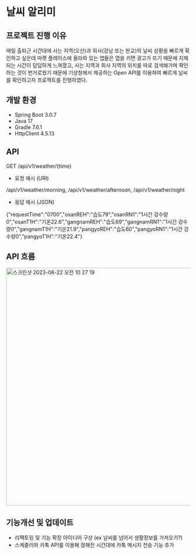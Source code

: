 # 날씨 알리미

## 프로젝트 진행 이유
매일 출퇴근 시간대에 사는 지역(오산)과 회사(강남 또는 판교)의 날씨 상황을 빠르게 확인하고 싶은데 마켓 플레이스에 올라와 있는 앱들은 앱을 키면 광고가 뜨기 때문에 지체되는 시간이 답답하게 느껴졌고, 사는 지역과 회사 지역의 위치를 따로 검색해가며 확인하는 것이 번거로웠기 때문에 기상청에서 제공하는 Open API를 이용하여 빠르게 날씨를 확인하고자 프로젝트를 진행하였다.

## 개발 환경
- Spring Boot 3.0.7
- Java 17
- Gradle 7.6.1
- HttpClient 4.5.13

## API
GET /api/v1/weather/{time}

- 요청 예시 (URI)

/api/v1/weather/morning,
/api/v1/weather/afternoon,
/api/v1/weather/night

- 응답 예시 (JSON)

{"requestTime":"0700","osanREH":"습도79","osanRN1":"1시간 강수량0","osanT1H":"기온22.6","gangnamREH":"습도69","gangnamRN1":"1시간 강수량0","gangnamT1H":"기온21.9","pangyoREH":"습도60","pangyoRN1":"1시간 강수량0","pangyoT1H":"기온22.4"}

## API 흐름

<img width="649" alt="스크린샷 2023-06-22 오전 10 27 19" src="https://github.com/jheon-eom/Weather-Api-Bot/assets/79975547/7d1c4798-2e1b-4205-987c-0781295de248">

## 기능개선 및 업데이트
- 리팩토링 및 기능 확장 아이디어 구상 (ex 날씨를 넘어서 생활정보를 가져오기?)
- 스케줄러와 카톡 API를 이용해 정해진 시간대에 카톡 메시지 전송 기능 추가

